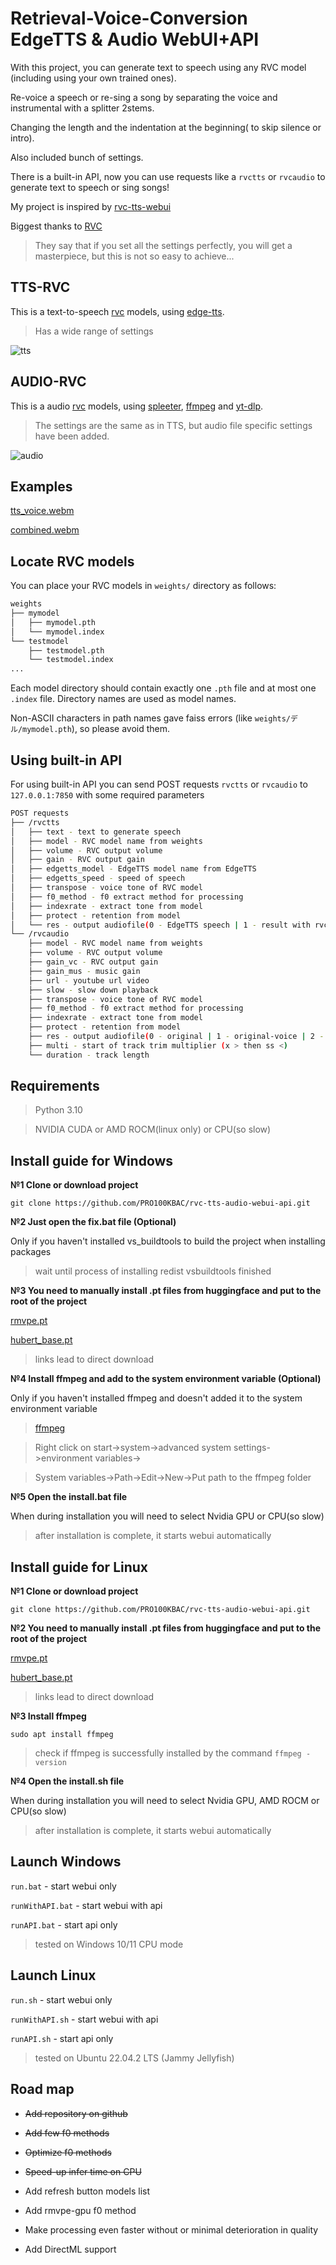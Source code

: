 # Retrieval-Voice-Conversion EdgeTTS & Audio WebUI+API

With this project, you can generate text to speech using any RVC model (including using your own trained ones). 

Re-voice a speech or re-sing a song by separating the voice and instrumental with a splitter 2stems. 

Changing the length and the indentation at the beginning( to skip silence or intro). 

Also included bunch of settings.

There is a built-in API, now you can use requests like a `rvctts` or `rvcaudio` to generate text to speech or sing songs!

My project is inspired by [rvc-tts-webui](https://github.com/litagin02/rvc-tts-webui)

Biggest thanks to [RVC](https://github.com/RVC-Project/Retrieval-based-Voice-Conversion-WebUI)

>They say that if you set all the settings perfectly, you will get a masterpiece, but this is not so easy to achieve...

## TTS-RVC

This is a text-to-speech [rvc](https://github.com/RVC-Project/Retrieval-based-Voice-Conversion-WebUI) models, using [edge-tts](https://github.com/rany2/edge-tts).

>Has a wide range of settings

![tts](https://github.com/PRO100KBAC/rvc-tts-audio-webui-api/assets/98932626/3e4dbffe-a7aa-4dfb-91dd-9f77cde607a1)

## AUDIO-RVC

This is a audio [rvc](https://github.com/RVC-Project/Retrieval-based-Voice-Conversion-WebUI) models, using [spleeter](https://github.com/deezer/spleeter), [ffmpeg](https://www.gyan.dev/ffmpeg/builds/) and [yt-dlp](https://github.com/yt-dlp/yt-dlp).

>The settings are the same as in TTS, but audio file specific settings have been added.

![audio](https://github.com/PRO100KBAC/rvc-tts-audio-webui-api/assets/98932626/3c93be52-44f5-4ae6-bc97-b28a5612c351)

## Examples

[tts_voice.webm](https://github.com/PRO100KBAC/rvc-tts-audio-webui-api/assets/98932626/858c4b77-1486-415d-92ba-28016db3ea50)

[combined.webm](https://github.com/PRO100KBAC/rvc-tts-audio-webui-api/assets/98932626/1e2bed14-6e14-45ba-a864-a57a45612623)

## Locate RVC models

You can place your RVC models in `weights/` directory as follows:

```bash
weights
├── mymodel
│   ├── mymodel.pth
│   └── mymodel.index
└── testmodel
    ├── testmodel.pth
    └── testmodel.index
...
```

Each model directory should contain exactly one `.pth` file and at most one `.index` file. Directory names are used as model names.

Non-ASCII characters in path names gave faiss errors (like `weights/デル/mymodel.pth`), so please avoid them.

## Using built-in API

For using built-in API you can send POST requests `rvctts` or `rvcaudio` to `127.0.0.1:7850` with some required parameters
```bash
POST requests
├── /rvctts
│   ├── text - text to generate speech
│   ├── model - RVC model name from weights
│   ├── volume - RVC output volume
│   ├── gain - RVC output gain
│   ├── edgetts_model - EdgeTTS model name from EdgeTTS
│   ├── edgetts_speed - speed of speech
│   ├── transpose - voice tone of RVC model
│   ├── f0_method - f0 extract method for processing
│   ├── indexrate - extract tone from model
│   ├── protect - retention from model
│   └── res - output audiofile(0 - EdgeTTS speech | 1 - result with rvc processing)
└── /rvcaudio
    ├── model - RVC model name from weights
    ├── volume - RVC output volume
    ├── gain_vc - RVC output gain
    ├── gain_mus - music gain
    ├── url - youtube url video
    ├── slow - slow down playback
    ├── transpose - voice tone of RVC model
    ├── f0_method - f0 extract method for processing
    ├── indexrate - extract tone from model
    ├── protect - retention from model
    ├── res - output audiofile(0 - original | 1 - original-voice | 2 - original-music | 3 - rvc-voice | 4 - result with rvc processing and music)
    ├── multi - start of track trim multiplier (x > then ss <)
    └── duration - track length
```

## Requirements

>Python 3.10

>NVIDIA CUDA or AMD ROCM(linux only) or CPU(so slow)

## Install guide for Windows

**№1 Clone or download project**

`git clone https://github.com/PRO100KBAC/rvc-tts-audio-webui-api.git`

**№2 Just open the fix.bat file (Optional)**

Only if you haven't installed vs_buildtools to build the project when installing packages

>wait until process of installing redist vsbuildtools finished

**№3 You need to manually install .pt files from huggingface and put to the root of the project**

[rmvpe.pt](https://huggingface.co/lj1995/VoiceConversionWebUI/resolve/main/rmvpe.pt?download=true)

[hubert_base.pt](https://huggingface.co/lj1995/VoiceConversionWebUI/resolve/main/hubert_base.pt?download=true)

>links lead to direct download

**№4 Install ffmpeg and add to the system environment variable (Optional)**

Only if you haven't installed ffmpeg and doesn't added it to the system environment variable

>[ffmpeg](https://www.gyan.dev/ffmpeg/builds/ffmpeg-release-full.7z)

>Right click on start->system->advanced system settings->environment variables->

>System variables->Path->Edit->New->Put path to the ffmpeg folder

**№5 Open the install.bat file**

When during installation you will need to select Nvidia GPU or CPU(so slow)

>after installation is complete, it starts webui automatically

## Install guide for Linux

**№1 Clone or download project**

`git clone https://github.com/PRO100KBAC/rvc-tts-audio-webui-api.git`

**№2 You need to manually install .pt files from huggingface and put to the root of the project**

[rmvpe.pt](https://huggingface.co/lj1995/VoiceConversionWebUI/resolve/main/rmvpe.pt?download=true)

[hubert_base.pt](https://huggingface.co/lj1995/VoiceConversionWebUI/resolve/main/hubert_base.pt?download=true)

>links lead to direct download

**№3 Install ffmpeg**

`sudo apt install ffmpeg`

>check if ffmpeg is successfully installed by the command `ffmpeg -version`

**№4 Open the install.sh file**

When during installation you will need to select Nvidia GPU, AMD ROCM or CPU(so slow)

>after installation is complete, it starts webui automatically

## Launch Windows

`run.bat` - start webui only

`runWithAPI.bat` - start webui with api

`runAPI.bat` - start api only

>tested on Windows 10/11 CPU mode

## Launch Linux

`run.sh` - start webui only

`runWithAPI.sh` - start webui with api

`runAPI.sh` - start api only

>tested on Ubuntu 22.04.2 LTS (Jammy Jellyfish)

## Road map

- ~~Add repository on github~~

- ~~Add few f0 methods~~

- ~~Optimize f0 methods~~

- ~~Speed-up infer time on CPU~~

- Add refresh button models list

- Add rmvpe-gpu f0 method

- Make processing even faster without or minimal deterioration in quality

- Add DirectML support
